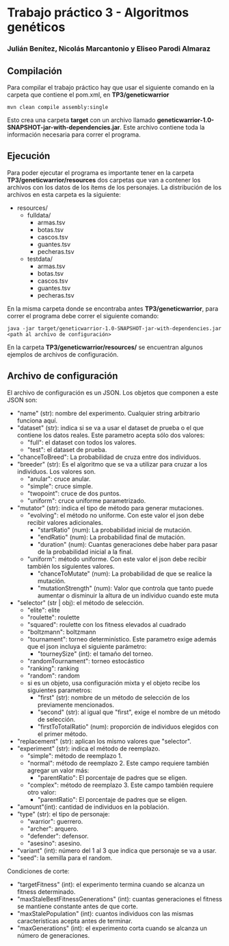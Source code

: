 # Trabajo práctico 3 - Algoritmos genéticos

### Julián Benítez, Nicolás Marcantonio y Eliseo Parodi Almaraz

## Compilación

Para compilar el trabajo práctico hay que usar el siguiente comando en la carpeta que contiene el pom.xml, en 
**TP3/geneticwarrior**

```
mvn clean compile assembly:single
```

Esto crea una carpeta **target** con un archivo llamado **geneticwarrior-1.0-SNAPSHOT-jar-with-dependencies.jar**.
Este archivo contiene toda la información necesaria para correr el programa.

## Ejecución

Para poder ejecutar el programa es importante tener en la carpeta **TP3/geneticwarrior/resources** dos carpetas que van 
a contener los archivos con los datos de los ítems de los personajes. La distribución de los archivos en esta carpeta
es la siguiente:

* resources/
    * fulldata/
        * armas.tsv
        * botas.tsv
        * cascos.tsv
        * guantes.tsv
        * pecheras.tsv
    * testdata/
        * armas.tsv
        * botas.tsv
        * cascos.tsv
        * guantes.tsv
        * pecheras.tsv

En la misma carpeta donde se encontraba antes **TP3/geneticwarrior**, para correr el programa debe correr el siguiente
comando:

```
java -jar target/geneticwarrior-1.0-SNAPSHOT-jar-with-dependencies.jar <path al archivo de configuración>
```

En la carpeta **TP3/geneticwarrior/resources/** se encuentran algunos ejemplos de archivos de configuración.

## Archivo de configuración

El archivo de configuración es un JSON. Los objetos que componen a este JSON son:

* "name" (str): nombre del experimento. Cualquier string arbitrario funciona aquí.
* "dataset" (str): indica si se va a usar el dataset de prueba o el que contiene los datos reales. Este parametro acepta
 sólo dos valores:
    * "full": el dataset con todos los valores.
    * "test": el dataset de prueba.
* "chanceToBreed": La probabilidad de cruza entre dos individuos.
* "breeder" (str): Es el algoritmo que se va a utilizar para cruzar a los individuos. Los valores son.
    * "anular": cruce anular.
    * "simple": cruce simple.
    * "twopoint": cruce de dos puntos.
    * "uniform": cruce uniforme parametrizado.
* "mutator" (str): indica el tipo de método para generar mutaciones.
    * "evolving": el método no uniforme. Con este valor el json debe recibir valores adicionales.
        * "startRatio" (num): La probabilidad inicial de mutación.
        * "endRatio" (num): La probabilidad final de mutación.
        * "duration" (num): Cuantas generaciones debe haber para pasar de la probabilidad inicial a la final.
    * "uniform": método uniforme. Con este valor el json debe recibir también los siguientes valores.
        * "chanceToMutate" (num): La probabilidad de que se realice la mutación.
        * "mutationStrength" (num): Valor que controla que tanto puede aumentar o disminuir la altura de un individuo 
        cuando este muta
* "selector" (str | obj): el método de selección.
    * "elite": elite
    * "roulette": roulette
    * "squared": roulette con los fitness elevados al cuadrado
    * "boltzmann": boltzmann
    * "tournament": torneo determinístico. Este parametro exige además que el json incluya el siguiente parámetro:
        * "tourneySize" (int): el tamaño del torneo.
    * "randomTournament": torneo estocástico
    * "ranking": ranking
    * "random": random
    * si es un objeto, usa configuración mixta y el objeto recibe los siguientes parametros:
        * "first" (str): nombre de un método de selección de los previamente mencionados.
        * "second" (str): al igual que "first", exige el nombre de un método de selección.
        * "firstToTotalRatio" (num): proporción de individuos elegidos con el primer método. 
* "replacement" (str): aplican los mismo valores que "selector".
* "experiment" (str): indica el método de reemplazo.
    * "simple": método de reemplazo 1.
    * "normal": método de reemplazo 2. Este campo requiere también agregar un valor más:
        * "parentRatio": El porcentaje de padres que se eligen.
    * "complex": método de reemplazo 3. Este campo también requiere otro valor:
        * "parentRatio": El porcentaje de padres que se eligen.
* "amount"(int): cantidad de individuos en la población.
* "type" (str): el tipo de personaje:
    * "warrior": guerrero.
    * "archer": arquero.
    * "defender": defensor.
    * "asesino": asesino.
* "variant" (int): número del 1 al 3 que indica que personaje se va a usar.
* "seed": la semilla para el random.

Condiciones de corte:

* "targetFitness" (int): el experimento termina cuando se alcanza un fitness determinado.
* "maxStaleBestFitnessGenerations" (int): cuantas generaciones el fitness se mantiene constante antes de que corte.
* "maxStalePopulation" (int): cuantos individuos con las mismas caracteristicas acepta antes de terminar.
* "maxGenerations" (int): el experimento corta cuando se alcanza un número de generaciones.